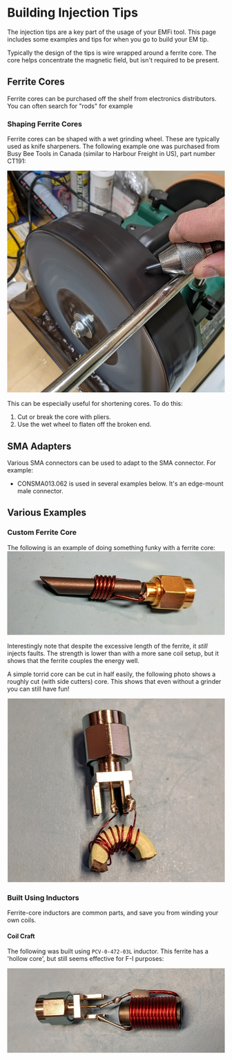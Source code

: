 # Building Injection Tips

The injection tips are a key part of the usage
of your EMFi tool. This page includes some
examples and tips for when you go to build
your EM tip.

Typically the design of the tips is wire wrapped
around a ferrite core. The core helps
concentrate the magnetic field, but isn't
required to be present.

## Ferrite Cores

Ferrite cores can be purchased off the shelf
from electronics distributors. You can often
search for "rods" for example

### Shaping Ferrite Cores

Ferrite cores can be shaped with a wet grinding
wheel. These are typically used as knife
sharpeners. The following example one was
purchased from Busy Bee Tools in Canada 
(similar to Harbour Freight in US), part number
CT191:

![](examples/wetwheel.jpg)

This can be especially useful for shortening
cores. To do this:

1. Cut or break the core with pliers.
2. Use the wet wheel to flaten off the broken end.

## SMA Adapters

Various SMA connectors can be used to adapt to
the SMA connector. For example:

* CONSMA013.062 is used in several examples below. It's an edge-mount male connector.

## Various Examples

### Custom Ferrite Core

The following is an example of doing something funky with a ferrite core:
![](examples/tip-slant.jpg)

Interestingly note that despite the excessive length of the ferrite, it *still* injects faults.
The strength is lower than with a more sane coil setup, but it shows that the ferrite couples
the energy well.

A simple torrid core can be cut in half easily, the following photo shows a roughly cut (with 
side cutters) core. This shows that even without a grinder you can still have fun!

![](examples/tip-largertorrid-broken.jpeg)

### Built Using Inductors

Ferrite-core inductors are common parts, and save you from winding your own coils.

#### Coil Craft

The following was built using `PCV-0-472-03L` inductor. This ferrite has a 'hollow core', but
still seems effective for F-I purposes:

![](examples/tip-coilcraft-inductor.jpg)
